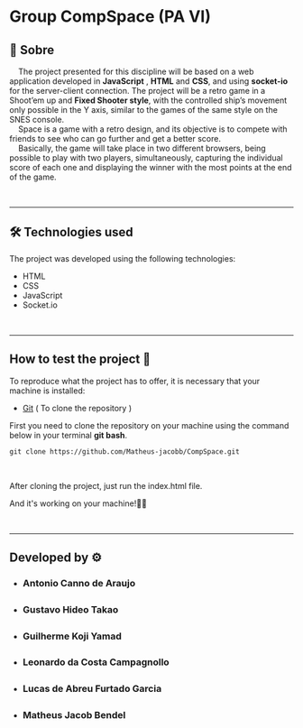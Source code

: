 # Group CompSpace (PA VI)

## 📃 **Sobre**

&nbsp;&nbsp;&nbsp;&nbsp;The project presented for this discipline will be based on a web application developed in **JavaScript** , **HTML** and **CSS**, and using **socket-io** for the server-client connection. The project will be a retro game in a Shoot’em up and **Fixed Shooter style**, with the controlled ship’s movement only possible in the Y axis, similar to the games of the same style on the SNES console.
<br>
&nbsp;&nbsp;&nbsp;&nbsp;Space is a game with a retro design, and its objective is to compete with friends to see who can go further and get a better score. <br>
&nbsp;&nbsp;&nbsp;&nbsp;Basically, the game will take place in two different browsers, being possible to play with two players, simultaneously, capturing the individual score of each one and displaying the winner with the most points at the end of the game.

<br>

---

## 🛠 **Technologies used**

The project was developed using the following technologies:

- HTML
- CSS
- JavaScript  
- Socket.io 
 
<br>

---

## **How to test the project** 🔧

To reproduce what the project has to offer, it is necessary that your machine is installed:

- [Git](https://git-scm.com/downloads)&nbsp;( 
To clone the repository )

First you need to clone the repository on your machine using the command below in your terminal **git bash**.

`git clone https://github.com/Matheus-jacobb/CompSpace.git`

<br>

After cloning the project, just run the index.html file.

And it's working on your machine!🚀🚀

<br>

---
## Developed by ⚙

- **<h3> Antonio Canno de Araujo <h3>**
- **<h3> Gustavo Hideo Takao <h3>**
- **<h3> Guilherme Koji Yamad <h3>**
- **<h3> Leonardo da Costa Campagnollo <h3>**
- **<h3> Lucas de Abreu Furtado Garcia <h3>**

- **<h3> Matheus Jacob Bendel <h3>**

